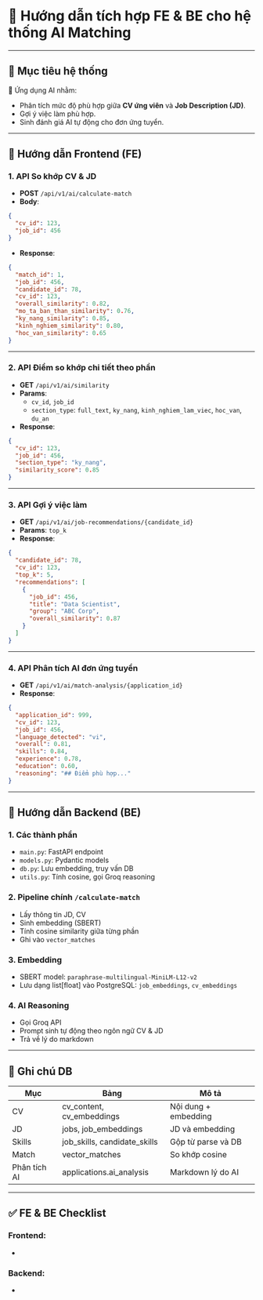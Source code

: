 # 🧠 Hướng dẫn tích hợp FE & BE cho hệ thống AI Matching

---

## 🧠 Mục tiêu hệ thống

🔹  Ứng dụng AI nhằm:

- Phân tích mức độ phù hợp giữa **CV ứng viên** và **Job Description (JD)**.
- Gợi ý việc làm phù hợp.
- Sinh đánh giá AI tự động cho đơn ứng tuyển.

---

## 📌 Hướng dẫn Frontend (FE)

### 1. API So khớp CV & JD

- **POST** `/api/v1/ai/calculate-match`
- **Body**:

```json
{
  "cv_id": 123,
  "job_id": 456
}
```

- **Response**:

```json
{
  "match_id": 1,
  "job_id": 456,
  "candidate_id": 78,
  "cv_id": 123,
  "overall_similarity": 0.82,
  "mo_ta_ban_than_similarity": 0.76,
  "ky_nang_similarity": 0.85,
  "kinh_nghiem_similarity": 0.80,
  "hoc_van_similarity": 0.65
}
```

---

### 2. API Điểm so khớp chi tiết theo phần

- **GET** `/api/v1/ai/similarity`
- **Params**:
  - `cv_id`, `job_id`
  - `section_type`: `full_text`, `ky_nang`, `kinh_nghiem_lam_viec`, `hoc_van`, `du_an`
- **Response**:

```json
{
  "cv_id": 123,
  "job_id": 456,
  "section_type": "ky_nang",
  "similarity_score": 0.85
}
```

---

### 3. API Gợi ý việc làm

- **GET** `/api/v1/ai/job-recommendations/{candidate_id}`
- **Params**: `top_k`
- **Response**:

```json
{
  "candidate_id": 78,
  "cv_id": 123,
  "top_k": 5,
  "recommendations": [
    {
      "job_id": 456,
      "title": "Data Scientist",
      "group": "ABC Corp",
      "overall_similarity": 0.87
    }
  ]
}
```

---

### 4. API Phân tích AI đơn ứng tuyển

- **GET** `/api/v1/ai/match-analysis/{application_id}`
- **Response**:

```json
{
  "application_id": 999,
  "cv_id": 123,
  "job_id": 456,
  "language_detected": "vi",
  "overall": 0.81,
  "skills": 0.84,
  "experience": 0.78,
  "education": 0.60,
  "reasoning": "## Điểm phù hợp..."
}
```

---

## 🔧 Hướng dẫn Backend (BE)

### 1. Các thành phần

- `main.py`: FastAPI endpoint
- `models.py`: Pydantic models
- `db.py`: Lưu embedding, truy vấn DB
- `utils.py`: Tính cosine, gọi Groq reasoning

### 2. Pipeline chính `/calculate-match`

- Lấy thông tin JD, CV
- Sinh embedding (SBERT)
- Tính cosine similarity giữa từng phần
- Ghi vào `vector_matches`

### 3. Embedding

- SBERT model: `paraphrase-multilingual-MiniLM-L12-v2`
- Lưu dạng list[float] vào PostgreSQL: `job_embeddings`, `cv_embeddings`

### 4. AI Reasoning

- Gọi Groq API
- Prompt sinh tự động theo ngôn ngữ CV & JD
- Trả về lý do markdown

---

## 📄 Ghi chú DB

| Mục          | Bảng                           | Mô tả                |
| ------------ | ------------------------------ | -------------------- |
| CV           | cv\_content, cv\_embeddings    | Nội dung + embedding |
| JD           | jobs, job\_embeddings          | JD và embedding      |
| Skills       | job\_skills, candidate\_skills | Gộp từ parse và DB   |
| Match        | vector\_matches                | So khớp cosine       |
| Phân tích AI | applications.ai\_analysis      | Markdown lý do AI    |

---

## ✅ FE & BE Checklist

### Frontend:

-

### Backend:

-

